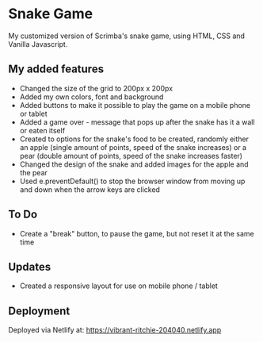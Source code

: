 # Snake Game
My customized version of Scrimba's snake game, using HTML, CSS and Vanilla Javascript.

## My added features
- Changed the size of the grid to 200px x 200px
- Added my own colors, font and background
- Added buttons to make it possible to play the game on a mobile phone or tablet
- Added a game over - message that pops up after the snake has it a wall or eaten itself
- Created to options for the snake's food to be created, randomly either an apple (single amount of points, speed of the snake increases) or a pear (double amount of points, speed of the snake increases faster)
- Changed the design of the snake and added images for the apple and the pear
- Used e.preventDefault() to stop the browser window from moving up and down when the arrow keys are clicked

## To Do
- Create a "break" button, to pause the game, but not reset it at the same time

## Updates
- Created a responsive layout for use on mobile phone / tablet

## Deployment
Deployed via Netlify at: https://vibrant-ritchie-204040.netlify.app
